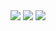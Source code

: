 <div align="center">
  <img src="https://github.com/M1estere/Maze_Case/assets/58213582/de3a6eb9-b505-49b7-aae9-bbbb6dbb4846" />
  <img src="https://github.com/M1estere/Maze_Case/assets/58213582/ff70574f-fcd2-4511-9d24-40a5871aa0fc" />
  <img src="https://github.com/M1estere/Maze_Case/assets/58213582/4f39f4b7-11c4-4037-9701-877345fa3180" />
</div>
